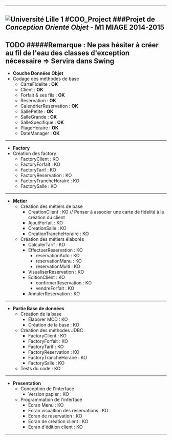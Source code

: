 -----------
![Université Lille 1](http://www.univ-lille1.fr/digitalAssets/38/38040_logo-trans.png)
#COO_Project 
###Projet de *Conception Orienté Objet* - **M1 MIAGE** 2014-2015
-----------
TODO
#####Remarque : Ne pas hésiter à créer au fil de l'eau des classes d'exception nécessaire => Servira dans Swing 
-----------
* **Couche Données Objet**
 * Codage des méthodes de base
    * CarteFidelite : **OK**
    * Client : **OK**
    * Forfait & ses fils : **OK**
    * Reservation : **OK**
    * CalendrierReservation : **OK**
    * SallePetite : **OK**
    * SalleGrande : **OK**
    * SalleSpecifique : **OK**
    * PlageHoraire : **OK**
    * DateManager : **OK**

-----------

* **Factory**
 * Création des factory
    * FactoryClient : KO
    * FactoryForfait : KO
    * FactoryTarif : KO
    * FactoryReservation : KO
    * FactoryTrancheHoraire : KO
    * FactorySalle : KO

-----------
* **Metier**
   *  Création des métiers de base
      * CreationClient : KO // Penser à associer une carte de fidelité à la création du client
      * AjoutForfait : KO
      * CreationSalle : KO
      * CreationTrancheHoraire : KO
   * Création des métiers élaborés
      * CalculerTarif : KO
      * EffectuerReservation : KO
         * reservationAuto : KO
         * reservationManu : KO
         * reservationMulti : KO
      * VisualiserReservation : KO
      * EditionClient : KO
         * confirmerReservation : KO
         * vendreForfait : KO
      * AnnulerReservation : KO

-----------

* **Partie Base de données**
   * Création de la base
      * Elaborer MCD : KO
      * Création de la base : KO
   * Création des méthodes JDBC
      * FactoryClient : KO
      * FactoryForfait : KO
      * FactoryTarif : KO
      * FactoryReservation : KO
      * FactoryTrancheHoraire : KO
      * FactorySalle : KO
   * Tests du code : KO

-----------

* **Presentation**
   * Conception de l'interface
      * Version papier : KO
   * Programmation de l'inferface
      * Ecran Menu : KO
      * Ecran visualtion des réservations : KO
      * Ecran de reservation : KO
      * Ecran de création client : KO
      * Ecran d'édition client : KO

-----------
